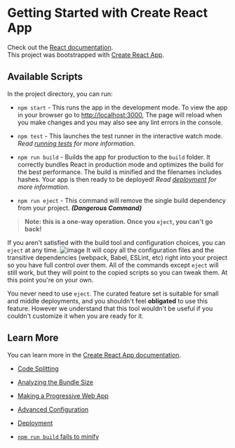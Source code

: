 # Getting Started with Create React App

Check out the [React documentation](https://reactjs.org/).
<br />This project was bootstrapped with [Create React App](https://github.com/facebook/create-react-app).

## Available Scripts

In the project directory, you can run:

* `npm start` - This runs the app in the development mode. To view the app in your browser go to <http://localhost:3000>, The page will reload when you make changes and you may also see any lint errors in the console.

* `npm test` - This launches the test runner in the interactive watch mode. *Read [running tests](https://facebook.github.io/create-react-app/docs/running-tests) for more information.*

* `npm run build` - Builds the app for production to the `build` folder. It correctly bundles React in production mode and optimizes the build for the best performance. The build is minified and the filenames includes hashes. Your app is then ready to be deployed! *Read [deployment](https://facebook.github.io/create-react-app/docs/deployment) for more information.*

* `npm run eject` - This command will remove the single build dependency from your project. ***(Dangerous Command)*** 

> **Note: this is a one-way operation. Once you `eject`, you can't go back!**

If you aren't satisfied with the build tool and configuration choices, you can `eject` at any time. ![image](https://user-images.githubusercontent.com/86501179/203784242-89100030-cfbf-4e62-bae9-a7551228ab54.png)
It will copy all the configuration files and the transitive dependencies (webpack, Babel, ESLint, etc) right into your project so you have full control over them. All of the commands except `eject` will still work, but they will point to the copied scripts so you can tweak them. At this point you're on your own.

You never need to use `eject`. The curated feature set is suitable for small and middle deployments, and you shouldn't feel **obligated** to use this feature. However we understand that this tool wouldn't be useful if you couldn't customize it when you are ready for it.

## Learn More

You can learn more in the [Create React App documentation](https://facebook.github.io/create-react-app/docs/getting-started).

* [Code Splitting](https://facebook.github.io/create-react-app/docs/code-splitting)

* [Analyzing the Bundle Size](https://facebook.github.io/create-react-app/docs/analyzing-the-bundle-size)

* [Making a Progressive Web App](https://facebook.github.io/create-react-app/docs/making-a-progressive-web-app)

* [Advanced Configuration](https://facebook.github.io/create-react-app/docs/advanced-configuration)

* [Deployment](https://facebook.github.io/create-react-app/docs/deployment)

* [`npm run build` fails to minify](https://facebook.github.io/create-react-app/docs/troubleshooting#npm-run-build-fails-to-minify)
